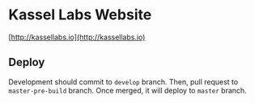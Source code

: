 # Kassel Labs Website

[http://kassellabs.io](http://kassellabs.io)

## Deploy

Development should commit to `develop` branch.
Then, pull request to `master-pre-build` branch.
Once merged, it will deploy to `master` branch.